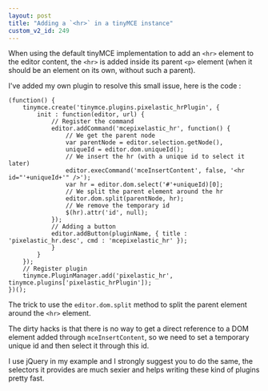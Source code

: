 ```yaml
---
layout: post
title: "Adding a `<hr>` in a tinyMCE instance"
custom_v2_id: 249
---
```


When using the default tinyMCE implementation to add an `<hr>` element to the
editor content, the `<hr>` is added inside its parent `<p>` element (when it
should be an element on its own, without such a parent).

I've added my own plugin to resolve this small issue, here is the code :

    
    (function() {  
    	tinymce.create('tinymce.plugins.pixelastic_hrPlugin', {  
    		init : function(editor, url) {  
    			// Register the command  
    			editor.addCommand('mcepixelastic_hr', function() {  
    				// We get the parent node  
    				var parentNode = editor.selection.getNode(),  
    				uniqueId = editor.dom.uniqueId();  
    				// We insert the hr (with a unique id to select it later)  
    				editor.execCommand('mceInsertContent', false, '<hr id="'+uniqueId+'" />');  
    				var hr = editor.dom.select('#'+uniqueId)[0];  
    				// We split the parent element around the hr  
    				editor.dom.split(parentNode, hr);  
    				// We remove the temporary id  
    				$(hr).attr('id', null);  
    			});  
    			// Adding a button  
    			editor.addButton(pluginName, { title : 'pixelastic_hr.desc', cmd : 'mcepixelastic_hr' });  
    			}  
    		}  
    	});  
    	// Register plugin  
    	tinymce.PluginManager.add('pixelastic_hr', tinymce.plugins['pixelastic_hrPlugin']);  
    })();

The trick to use the `editor.dom.split` method to split the parent element
around the `<hr>` element.

The dirty hacks is that there is no way to get a direct reference to a DOM
element added through `mceInsertContent`, so we need to set a temporary unique
id and then select it through this id.

I use jQuery in my example and I strongly suggest you to do the same, the
selectors it provides are much sexier and helps writing these kind of plugins
pretty fast.
